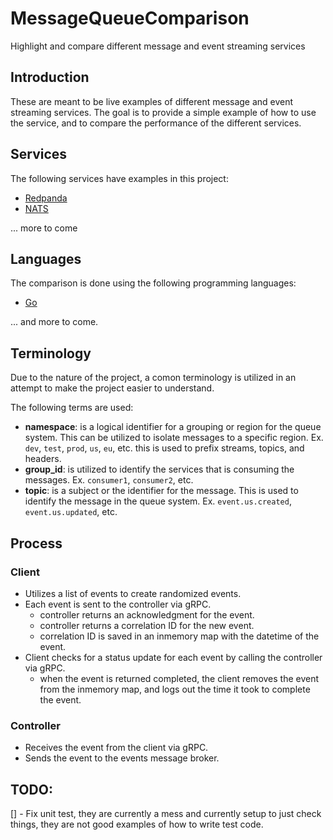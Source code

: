 # MessageQueueComparison

Highlight and compare different message and event streaming services

## Introduction

These are meant to be live examples of different message and event streaming services.  The goal is to provide a simple example of how to use the service, and to compare the performance of the different services.

## Services

The following services have examples in this project:

- [Redpanda](https://www.redpanda.com/)
- [NATS](https://nats.io/)

... more to come

## Languages

The comparison is done using the following programming languages:

- [Go](https://golang.org/)

... and more to come.

## Terminology

Due to the nature of the project, a comon terminology is utilized in an attempt to make the project easier to understand. 

The following terms are used:
- **namespace**: is a logical identifier for a grouping or region for the queue system. This can be utilized to isolate messages to a specific region.  Ex. `dev`, `test`, `prod`, `us`, `eu`, etc.  this is used to prefix streams, topics, and headers.
- **group_id**: is utilized to identify the services that is consuming the messages. Ex. `consumer1`, `consumer2`, etc.
- **topic**: is a subject or the identifier for the message. This is used to identify the message in the queue system. Ex. `event.us.created`, `event.us.updated`, etc.

## Process

### Client

- Utilizes a list of events to create randomized events.
- Each event is sent to the controller via gRPC.
  - controller returns an acknowledgment for the event.
  - controller returns a correlation ID for the new event.
  - correlation ID is saved in an inmemory map with the datetime of the event.
- Client checks for a status update for each event by calling the controller via gRPC.
  - when the event is returned completed, the client removes the event from the inmemory map, and logs out the time it took to complete the event.

### Controller

- Receives the event from the client via gRPC.
- Sends the event to the events message broker.



## TODO:
[] - Fix unit test, they are currently a mess and currently setup to just check things, they are not good examples of how to write test code.

